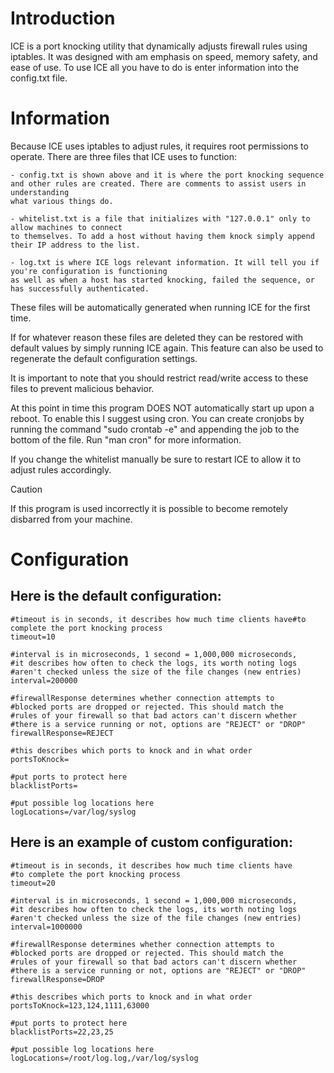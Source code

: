 
# Introduction

ICE is a port knocking utility that dynamically adjusts firewall rules using iptables.
It was designed with am emphasis on speed, memory safety, and ease of use.
To use ICE all you have to do is enter information into the config.txt file.

# Information

Because ICE uses iptables to adjust rules, it requires root permissions
to operate. There are three files that ICE uses to function:

	- config.txt is shown above and it is where the port knocking sequence
	and other rules are created. There are comments to assist users in understanding
	what various things do.
 
	- whitelist.txt is a file that initializes with "127.0.0.1" only to allow machines to connect
	to themselves. To add a host without having them knock simply append their IP address to the list.
 
	- log.txt is where ICE logs relevant information. It will tell you if you're configuration is functioning
	as well as when a host has started knocking, failed the sequence, or has successfully authenticated. 

These files will be automatically generated when running ICE for the first time.

If for whatever reason these files are deleted they can be restored with default values by simply running ICE again. This feature can
also be used to regenerate the default configuration settings. 

It is important to note that you should restrict read/write access to these files to prevent malicious behavior.

At this point in time this program DOES NOT automatically start up upon a reboot. To enable this I suggest using
cron. You can create cronjobs by running the command "sudo crontab -e" and appending the job to the bottom of 
the file. Run "man cron" for more information. 

If you change the whitelist manually be sure to restart ICE to allow it to adjust rules accordingly.

> [!CAUTION]
> If this program is used incorrectly it is possible to become remotely disbarred from your machine.

# Configuration

## Here is the default configuration:
```
#timeout is in seconds, it describes how much time clients have#to complete the port knocking process
timeout=10

#interval is in microseconds, 1 second = 1,000,000 microseconds,
#it describes how often to check the logs, its worth noting logs
#aren't checked unless the size of the file changes (new entries)
interval=200000

#firewallResponse determines whether connection attempts to
#blocked ports are dropped or rejected. This should match the
#rules of your firewall so that bad actors can't discern whether
#there is a service running or not, options are "REJECT" or "DROP"
firewallResponse=REJECT

#this describes which ports to knock and in what order
portsToKnock=

#put ports to protect here
blacklistPorts=

#put possible log locations here
logLocations=/var/log/syslog
```

## Here is an example of custom configuration:

```
#timeout is in seconds, it describes how much time clients have
#to complete the port knocking process
timeout=20

#interval is in microseconds, 1 second = 1,000,000 microseconds,
#it describes how often to check the logs, its worth noting logs
#aren't checked unless the size of the file changes (new entries)
interval=1000000

#firewallResponse determines whether connection attempts to
#blocked ports are dropped or rejected. This should match the
#rules of your firewall so that bad actors can't discern whether
#there is a service running or not, options are "REJECT" or "DROP"
firewallResponse=DROP

#this describes which ports to knock and in what order
portsToKnock=123,124,1111,63000

#put ports to protect here
blacklistPorts=22,23,25

#put possible log locations here
logLocations=/root/log.log,/var/log/syslog
```
